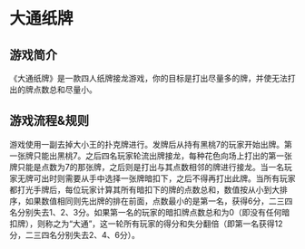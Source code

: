 # 大通纸牌

## 游戏简介

《大通纸牌》是一款四人纸牌接龙游戏，你的目标是打出尽量多的牌，并使无法打出的牌点数总和尽量小。

## 游戏流程&规则

游戏使用一副去掉大小王的扑克牌进行。发牌后从持有黑桃7的玩家开始出牌。第一张牌只能出黑桃7。之后四名玩家轮流出牌接龙，每种花色向场上打出的第一张牌只能是点数为7的那张牌，之后则是打出与其点数相邻的牌进行接龙。当一名玩家无牌可出时则需要从手中选择一张牌暗扣下，之后不得再打出此牌。当所有玩家都打光手牌后，每位玩家计算其所有暗扣下的牌的点数总和，数值按从小到大排序，如果数值相同则先出牌的排在前面，点数最小的是第一名，获得6分，二三四名分别失去1、2、3分。如果第一名的玩家的暗扣牌点数总和为0（即没有任何暗扣牌），则称之为“大通”，这一轮所有玩家的得分和失分翻倍（即第一名获得12分，二三四名分别失去2、4、6分）。

